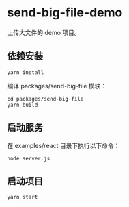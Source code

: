 # send-big-file-demo

上传大文件的 demo 项目。

## 依赖安装

```shell
yarn install
```

编译 packages/send-big-file 模块：

```shell
cd packages/send-big-file
yarn build
```

## 启动服务

在 examples/react 目录下执行以下命令：

```shell
node server.js
```

## 启动项目

```shell
yarn start
```
